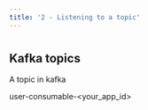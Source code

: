 ```yaml
---
title: '2 - Listening to a topic'
---
```


#

## Kafka topics

A topic in kafka 

user-consumable-<your_app_id>